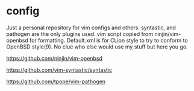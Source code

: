 # config
Just a personal repository for vim configs and others. syntastic, and pathogen are the only plugins used. vim script copied from ninjin/vim-openbsd for formatting. Default.xml is for CLion style to try to conform to OpenBSD style(9). No clue who else would use my stuff but here you go.

https://github.com/ninjin/vim-openbsd

https://github.com/vim-syntastic/syntastic

https://github.com/tpope/vim-pathogen
